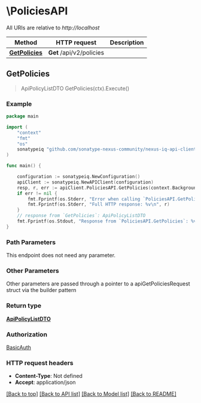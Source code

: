 # \PoliciesAPI

All URIs are relative to *http://localhost*

Method | HTTP request | Description
------------- | ------------- | -------------
[**GetPolicies**](PoliciesAPI.md#GetPolicies) | **Get** /api/v2/policies | 



## GetPolicies

> ApiPolicyListDTO GetPolicies(ctx).Execute()



### Example

```go
package main

import (
	"context"
	"fmt"
	"os"
	sonatypeiq "github.com/sonatype-nexus-community/nexus-iq-api-client-go"
)

func main() {

	configuration := sonatypeiq.NewConfiguration()
	apiClient := sonatypeiq.NewAPIClient(configuration)
	resp, r, err := apiClient.PoliciesAPI.GetPolicies(context.Background()).Execute()
	if err != nil {
		fmt.Fprintf(os.Stderr, "Error when calling `PoliciesAPI.GetPolicies``: %v\n", err)
		fmt.Fprintf(os.Stderr, "Full HTTP response: %v\n", r)
	}
	// response from `GetPolicies`: ApiPolicyListDTO
	fmt.Fprintf(os.Stdout, "Response from `PoliciesAPI.GetPolicies`: %v\n", resp)
}
```

### Path Parameters

This endpoint does not need any parameter.

### Other Parameters

Other parameters are passed through a pointer to a apiGetPoliciesRequest struct via the builder pattern


### Return type

[**ApiPolicyListDTO**](ApiPolicyListDTO.md)

### Authorization

[BasicAuth](../README.md#BasicAuth)

### HTTP request headers

- **Content-Type**: Not defined
- **Accept**: application/json

[[Back to top]](#) [[Back to API list]](../README.md#documentation-for-api-endpoints)
[[Back to Model list]](../README.md#documentation-for-models)
[[Back to README]](../README.md)

